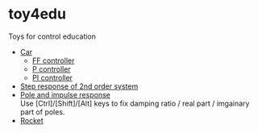 # toy4edu
Toys for control education

* [Car](https://maruta.github.io/toy4edu/car01/index.html)
  * [FF controller](https://maruta.github.io/toy4edu/car01/index.html#/hU/RCoMwDPyagu5Bgk7ERzcZjH2FaAdCaaWmTv9+qYF26MPgaK93uaQR0MxT99GJqG4CGpFDwAqi8ALx+8HaDhbUy0npjUZrlJKWnbfTPY5GE00WX0UT+MLUdz3N/4WSSKf1j6Kls+TkKwiQwbUUxf8eLkR8+LJ35RjUBCvRWR3/s4txm6eeHPI+LmzKGMZ5Ut3G5pKheYyrHJI8jUVVG0cRJ1K1KUtf)
  * [P controller](https://maruta.github.io/toy4edu/car01/index.html#/fVB/C4MgEP00Qg02XDFif/aDwdiniHIQiIadrr79zm5oFAxOPd97d8+T8XIa249KWFExXrKMh5g5yz2Aeb2jlh3F7+6AdFqB0VIKQ8zbqg4GrTBNnFehAx2Q+q4H/21IAbgbf8kb3G9U+QrAleUV+WKQWgTS151xuZ/or4kNZb77aW206W0EWKPig1cwjvtUowUa2IavoOiHaZTtQqS7gH4Ms+iTLI2ioolWmGNSNClBXw==)
  * [PI controller](https://maruta.github.io/toy4edu/car01/index.html#/fVHRCoMwDPyaggobrrLJHudEGPsK0Q4KpUptnf79UqNtURjENlzO3HkKpglNOYODZCWccBUkfQx9/ZURyW1vZ1tNMH8sNPrcjebdKL2PB6TppFadEEzh5GNko3knoY1GywIFvHRstx70w4Jlg3WvnPkrvvvuHXJZEe4QikirQ051W78bPEKJJRUfilU4wTOGJAyNFkhhCWzM/tnFpcYtXVwmmw7sWW0m+EMCJcW0UdLnsYA+zZfsjcY8jUsaq+VDL+oZh+NZdxWfWBvR2JPy0ktBD01exgj9AA==)
* [Step response of 2nd order system](https://maruta.github.io/toy4edu/stepresp2/index.html)
* [Pole and impulse response](https://maruta.github.io/toy4edu/poleresp/index.html)  
  Use [Ctrl]/[Shift]/[Alt] keys to fix damping ratio / real part / imgainary part of poles.
* [Rocket](https://maruta.github.io/toy4edu/rocket/index.html)
